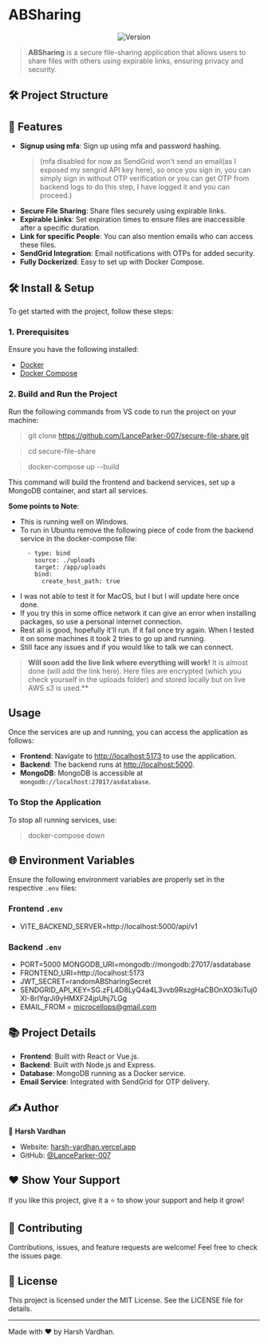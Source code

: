 # ABSharing

<p align="center">
  <img alt="Version" src="https://img.shields.io/badge/version-1.0-blue.svg?cacheSeconds=2592000" />
</p>

> **ABSharing** is a secure file-sharing application that allows users to share files with others using expirable links, ensuring privacy and security.

## 🛠 Project Structure

## 🚀 Features

- **Signup using mfa**: Sign up using mfa and password hashing.
  > (mfa disabled for now as SendGrid won't send an email(as I exposed my sengrid API key here), so once you sign in, you can simply sign in without OTP verification or you can get OTP from backend logs to do this step, I have logged it and you can proceed.)
- **Secure File Sharing**: Share files securely using expirable links.
- **Expirable Links**: Set expiration times to ensure files are inaccessible after a specific duration.
- **Link for specific People**: You can also mention emails who can access these files.
- **SendGrid Integration**: Email notifications with OTPs for added security.
- **Fully Dockerized**: Easy to set up with Docker Compose.

## 🛠 Install & Setup

To get started with the project, follow these steps:

### 1. Prerequisites

Ensure you have the following installed:

- [Docker](https://www.docker.com/get-started)
- [Docker Compose](https://docs.docker.com/compose/install/)

### 2. Build and Run the Project

Run the following commands from VS code to run the project on your machine:

> git clone https://github.com/LanceParker-007/secure-file-share.git

> cd secure-file-share

> docker-compose up --build

This command will build the frontend and backend services, set up a MongoDB container, and start all services.

**Some points to Note**: 
  - This is running well on Windows.
  - To run in Ubuntu remove the following piece of code from the backend service in the docker-compose file:
    ``` 
      - type: bind
        source: ./uploads
        target: /app/uploads
        bind:
          create_host_path: true
      ```
  - I was not able to test it for MacOS, but I but I will update here once done.
  - If you try this in some office network it can give an error when installing packages, so use a personal internet connection.
  - Rest all is good, hopefully it'll run. If it fail once try again. When I tested it on some machines it took 2 tries to go up and running.
  - Still face any issues and if you would like to talk we can connect.

> **Will soon add the live link where everything will work!** It is almost done (will add the link here). Here files are encrypted (which you check yourself in the uploads folder) and stored locally but on live AWS s3 is used.\*\*

## Usage

Once the services are up and running, you can access the application as follows:

- **Frontend**: Navigate to [http://localhost:5173](http://localhost:5173) to use the application.
- **Backend**: The backend runs at [http://localhost:5000](http://localhost:5000).
- **MongoDB**: MongoDB is accessible at `mongodb://localhost:27017/asdatabase`.

### To Stop the Application

To stop all running services, use:

> docker-compose down

## 🌐 Environment Variables

Ensure the following environment variables are properly set in the respective `.env` files:

### Frontend `.env`

- VITE_BACKEND_SERVER=http://localhost:5000/api/v1

### Backend `.env`

- PORT=5000
  MONGODB_URI=mongodb://mongodb:27017/asdatabase
- FRONTEND_URI=http://localhost:5173
- JWT_SECRET=randomABSharingSecret
- SENDGRID_API_KEY=SG.zFL4D8LyQ4a4L3vvb9RszgHaCBOnXO3kiTuj0XI-8rIYqrJi9yHMXF24jpUhj7LGg
- EMAIL_FROM = microcellops@gmail.com

## 📚 Project Details

- **Frontend**: Built with React or Vue.js.
- **Backend**: Built with Node.js and Express.
- **Database**: MongoDB running as a Docker service.
- **Email Service**: Integrated with SendGrid for OTP delivery.

## ✍️ Author

👤 **Harsh Vardhan**

- Website: [harsh-vardhan.vercel.app](https://harsh-vardhan.vercel.app)
- GitHub: [@LanceParker-007](https://github.com/LanceParker-007)

## ❤️ Show Your Support

If you like this project, give it a ⭐️ to show your support and help it grow!

## 🤝 Contributing

Contributions, issues, and feature requests are welcome! Feel free to check the issues page.

## 📝 License

This project is licensed under the MIT License. See the LICENSE file for details.

---

Made with ❤️ by Harsh Vardhan.
